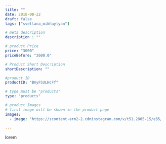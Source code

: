 ```yaml
---
title: ""
date: 2018-08-22
draft: false
tags: ["svetlana_mikhaylyan"]

# meta description
description : ""

# product Price
price: "3000"
priceBefore: "3600.0"

# Product Short Description
shortDescription: ""

#product ID
productID: "BmyFSULHcFf"

# type must be "products"
type: "products"

# product Images
# first image will be shown in the product page
images:
  - image: "https://scontent-arn2-2.cdninstagram.com/v/t51.2885-15/e35/39665469_2097270156973409_913174755106881536_n.jpg?tp=1&_nc_ht=scontent-arn2-2.cdninstagram.com&_nc_cat=105&_nc_ohc=Uo4tfNJcoIcAX_zDkzq&oh=622ced9270bc95f508a4569cd18ff5c0&oe=60722D61&ig_cache_key=MTg1MTU2NTY0NTY0NzE2NzgzOQ%3D%3D.2"

---
```

lorem

